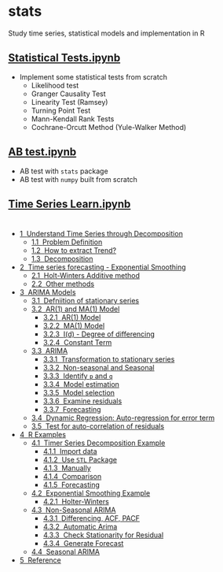 # stats
 Study time series, statistical models and implementation in R

## [Statistical Tests.ipynb](https://github.com/shiwang0211/stats/blob/master/Statistical%20Tests.ipynb)
- Implement some statistical tests from scratch 
   - Likelihood test
   - Granger Causality Test
   - Linearity Test (Ramsey)
   - Turning Point Test
   - Mann-Kendall Rank Tests
   - Cochrane-Orcutt Method (Yule-Walker Method)

## [AB test.ipynb](https://github.com/shiwang0211/stats/blob/master/AB%20test.ipynb)
- AB test with `stats` package
- AB test with `numpy` built from scratch

## [Time Series Learn.ipynb](https://github.com/shiwang0211/stats/blob/master/Time%20Series%20Learn.ipynb)
<h1><span class="tocSkip"></span></h1>
<div class="toc"><ul class="toc-item"><li><span><a href="#Understand-Time-Series-through-Decomposition" data-toc-modified-id="Understand-Time-Series-through-Decomposition-1"><span class="toc-item-num">1&nbsp;&nbsp;</span>Understand Time Series through Decomposition</a></span><ul class="toc-item"><li><span><a href="#Problem-Definition" data-toc-modified-id="Problem-Definition-1.1"><span class="toc-item-num">1.1&nbsp;&nbsp;</span>Problem Definition</a></span></li><li><span><a href="#How-to-extract-Trend?" data-toc-modified-id="How-to-extract-Trend?-1.2"><span class="toc-item-num">1.2&nbsp;&nbsp;</span>How to extract Trend?</a></span></li><li><span><a href="#Decomposition" data-toc-modified-id="Decomposition-1.3"><span class="toc-item-num">1.3&nbsp;&nbsp;</span>Decomposition</a></span></li></ul></li><li><span><a href="#Time-series-forecasting---Exponential-Smoothing" data-toc-modified-id="Time-series-forecasting---Exponential-Smoothing-2"><span class="toc-item-num">2&nbsp;&nbsp;</span>Time series forecasting - Exponential Smoothing</a></span><ul class="toc-item"><li><span><a href="#Holt-Winters-Additive-method" data-toc-modified-id="Holt-Winters-Additive-method-2.1"><span class="toc-item-num">2.1&nbsp;&nbsp;</span>Holt-Winters Additive method</a></span></li><li><span><a href="#Other-methods" data-toc-modified-id="Other-methods-2.2"><span class="toc-item-num">2.2&nbsp;&nbsp;</span>Other methods</a></span></li></ul></li><li><span><a href="#ARIMA-Models" data-toc-modified-id="ARIMA-Models-3"><span class="toc-item-num">3&nbsp;&nbsp;</span>ARIMA Models</a></span><ul class="toc-item"><li><span><a href="#Defniition-of-stationary-series" data-toc-modified-id="Defniition-of-stationary-series-3.1"><span class="toc-item-num">3.1&nbsp;&nbsp;</span>Defniition of stationary series</a></span></li><li><span><a href="#AR(1)-and-MA(1)-Model" data-toc-modified-id="AR(1)-and-MA(1)-Model-3.2"><span class="toc-item-num">3.2&nbsp;&nbsp;</span>AR(1) and MA(1) Model</a></span><ul class="toc-item"><li><span><a href="#AR(1)-Model" data-toc-modified-id="AR(1)-Model-3.2.1"><span class="toc-item-num">3.2.1&nbsp;&nbsp;</span>AR(1) Model</a></span></li><li><span><a href="#MA(1)-Model" data-toc-modified-id="MA(1)-Model-3.2.2"><span class="toc-item-num">3.2.2&nbsp;&nbsp;</span>MA(1) Model</a></span></li><li><span><a href="#I(d)---Degree-of-differencing" data-toc-modified-id="I(d)---Degree-of-differencing-3.2.3"><span class="toc-item-num">3.2.3&nbsp;&nbsp;</span>I(d) - Degree of differencing</a></span></li><li><span><a href="#Constant-Term" data-toc-modified-id="Constant-Term-3.2.4"><span class="toc-item-num">3.2.4&nbsp;&nbsp;</span>Constant Term</a></span></li></ul></li><li><span><a href="#ARIMA" data-toc-modified-id="ARIMA-3.3"><span class="toc-item-num">3.3&nbsp;&nbsp;</span>ARIMA</a></span><ul class="toc-item"><li><span><a href="#Transformation-to-stationary-series" data-toc-modified-id="Transformation-to-stationary-series-3.3.1"><span class="toc-item-num">3.3.1&nbsp;&nbsp;</span>Transformation to stationary series</a></span></li><li><span><a href="#Non-seasonal-and-Seasonal" data-toc-modified-id="Non-seasonal-and-Seasonal-3.3.2"><span class="toc-item-num">3.3.2&nbsp;&nbsp;</span>Non-seasonal and Seasonal</a></span></li><li><span><a href="#Identify-p-and-q" data-toc-modified-id="Identify-p-and-q-3.3.3"><span class="toc-item-num">3.3.3&nbsp;&nbsp;</span>Identify <code>p</code> and <code>q</code></a></span></li><li><span><a href="#Model-estimation" data-toc-modified-id="Model-estimation-3.3.4"><span class="toc-item-num">3.3.4&nbsp;&nbsp;</span>Model estimation</a></span></li><li><span><a href="#Model-selection" data-toc-modified-id="Model-selection-3.3.5"><span class="toc-item-num">3.3.5&nbsp;&nbsp;</span>Model selection</a></span></li><li><span><a href="#Examine-residuals" data-toc-modified-id="Examine-residuals-3.3.6"><span class="toc-item-num">3.3.6&nbsp;&nbsp;</span>Examine residuals</a></span></li><li><span><a href="#Forecasting" data-toc-modified-id="Forecasting-3.3.7"><span class="toc-item-num">3.3.7&nbsp;&nbsp;</span>Forecasting</a></span></li></ul></li><li><span><a href="#Dynamic-Regression:-Auto-regression-for-error-term" data-toc-modified-id="Dynamic-Regression:-Auto-regression-for-error-term-3.4"><span class="toc-item-num">3.4&nbsp;&nbsp;</span>Dynamic Regression: Auto-regression for error term</a></span></li><li><span><a href="#Test-for-auto-correlation-of-residuals" data-toc-modified-id="Test-for-auto-correlation-of-residuals-3.5"><span class="toc-item-num">3.5&nbsp;&nbsp;</span>Test for auto-correlation of residuals</a></span></li></ul></li><li><span><a href="#R-Examples" data-toc-modified-id="R-Examples-4"><span class="toc-item-num">4&nbsp;&nbsp;</span>R Examples</a></span><ul class="toc-item"><li><span><a href="#Timer-Series-Decomposition-Example" data-toc-modified-id="Timer-Series-Decomposition-Example-4.1"><span class="toc-item-num">4.1&nbsp;&nbsp;</span>Timer Series Decomposition Example</a></span><ul class="toc-item"><li><span><a href="#Import-data" data-toc-modified-id="Import-data-4.1.1"><span class="toc-item-num">4.1.1&nbsp;&nbsp;</span>Import data</a></span></li><li><span><a href="#Use-STL-Package" data-toc-modified-id="Use-STL-Package-4.1.2"><span class="toc-item-num">4.1.2&nbsp;&nbsp;</span>Use <code>STL</code> Package</a></span></li><li><span><a href="#Manually" data-toc-modified-id="Manually-4.1.3"><span class="toc-item-num">4.1.3&nbsp;&nbsp;</span>Manually</a></span></li><li><span><a href="#Comparison" data-toc-modified-id="Comparison-4.1.4"><span class="toc-item-num">4.1.4&nbsp;&nbsp;</span>Comparison</a></span></li><li><span><a href="#Forecasting" data-toc-modified-id="Forecasting-4.1.5"><span class="toc-item-num">4.1.5&nbsp;&nbsp;</span>Forecasting</a></span></li></ul></li><li><span><a href="#Exponential-Smoothing-Example" data-toc-modified-id="Exponential-Smoothing-Example-4.2"><span class="toc-item-num">4.2&nbsp;&nbsp;</span>Exponential Smoothing Example</a></span><ul class="toc-item"><li><span><a href="#Holter-Winters" data-toc-modified-id="Holter-Winters-4.2.1"><span class="toc-item-num">4.2.1&nbsp;&nbsp;</span>Holter-Winters</a></span></li></ul></li><li><span><a href="#Non-Seasonal-ARIMA" data-toc-modified-id="Non-Seasonal-ARIMA-4.3"><span class="toc-item-num">4.3&nbsp;&nbsp;</span>Non-Seasonal ARIMA</a></span><ul class="toc-item"><li><span><a href="#Differencing,-ACF,-PACF" data-toc-modified-id="Differencing,-ACF,-PACF-4.3.1"><span class="toc-item-num">4.3.1&nbsp;&nbsp;</span>Differencing, ACF, PACF</a></span></li><li><span><a href="#Automatic-Arima" data-toc-modified-id="Automatic-Arima-4.3.2"><span class="toc-item-num">4.3.2&nbsp;&nbsp;</span>Automatic Arima</a></span></li><li><span><a href="#Check-Stationarity-for-Residual" data-toc-modified-id="Check-Stationarity-for-Residual-4.3.3"><span class="toc-item-num">4.3.3&nbsp;&nbsp;</span>Check Stationarity for Residual</a></span></li><li><span><a href="#Generate-Forecast" data-toc-modified-id="Generate-Forecast-4.3.4"><span class="toc-item-num">4.3.4&nbsp;&nbsp;</span>Generate Forecast</a></span></li></ul></li><li><span><a href="#Seasonal-ARIMA" data-toc-modified-id="Seasonal-ARIMA-4.4"><span class="toc-item-num">4.4&nbsp;&nbsp;</span>Seasonal ARIMA</a></span></li></ul></li><li><span><a href="#Reference" data-toc-modified-id="Reference-5"><span class="toc-item-num">5&nbsp;&nbsp;</span>Reference</a></span></li></ul></div>
